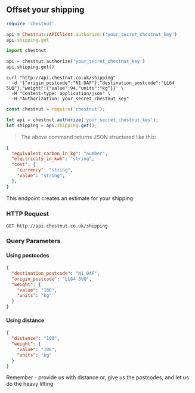 
## Offset your shipping

```ruby
require 'chestnut'

api = Chestnut::APIClient.authorize!('your_secret_chestnut_key')
api.shipping.get
```

```python
import chestnut

api = chestnut.authorize('your_secret_chestnut_key')
api.shipping.get()
```

```shell
curl "http://api.chestnut.co.uk/shipping"
  -d '{"origin_postcode":"N1 0AF"},"destination_postcode":"LL64 5UQ"},"weight":{"value":94,"units":"kg"}}' \
  -H "Content-type: application/json" \
  -H "Authorization: your_secret_chestnut_key"
```

```javascript
const chestnut = require('chestnut');

let api = chestnut.authorize('your_secret_chestnut_key');
let shipping = api.shipping.get();
```

> The above command returns JSON structured like this:

```json
{
  "equivalent_carbon_in_kg": "number",
  "electricity_in_kwh": "string",
  "cost": {
    "currency": "string",
    "value": "string",
  },
}
```

This endpoint creates an estimate for your shipping

### HTTP Request

`GET http://api.chestnut.co.uk/shipping`

### Query Parameters


#### Using postcodes

<div class="center-column"></div>

```json
{
  "destination_postcode": "N1 0AF",
  "origin_postcode": "LL64 5UQ",
  "weight": {
    "value": "100",
    "units": "kg"
  }
}
```


#### Using distance

<div class="center-column"></div>

```json
{
  "distance": "100",
  "weight": {
    "value": "100",
    "units": "kg"
  }
}
```


<aside class="success">
Remember - provide us with distance or, give us the postcodes, and let us do the heavy lifting
</aside>
